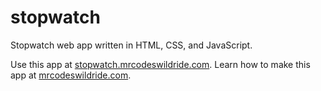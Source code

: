 # stopwatch

Stopwatch web app written in HTML, CSS, and JavaScript.

Use this app at [stopwatch.mrcodeswildride.com](https://stopwatch.mrcodeswildride.com/).
Learn how to make this app at [mrcodeswildride.com](https://www.mrcodeswildride.com/).